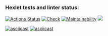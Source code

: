 ### Hexlet tests and linter status:
[![Actions Status](https://github.com/GriNiki/python-project-50/workflows/hexlet-check/badge.svg)](https://github.com/GriNiki/python-project-50/actions) [![Check](https://github.com/GriNiki/python-project-50/actions/workflows/check.yml/badge.svg)](https://github.com/GriNiki/python-project-50/actions/workflows/check.yml) [![Maintainability](https://api.codeclimate.com/v1/badges/64413cab632464917313/maintainability)](https://codeclimate.com/github/GriNiki/python-project-50/maintainability) <a href="https://codeclimate.com/github/GriNiki/python-project-50/test_coverage"><img src="https://api.codeclimate.com/v1/badges/64413cab632464917313/test_coverage" /></a>

[![asciicast](https://asciinema.org/a/hygTP2WgvFAUU472pkszM5V7S.svg)](https://asciinema.org/a/hygTP2WgvFAUU472pkszM5V7S)
[![asciicast](https://asciinema.org/a/MJvF0KtwnO0KzsHmiupReomSU.svg)](https://asciinema.org/a/MJvF0KtwnO0KzsHmiupReomSU)